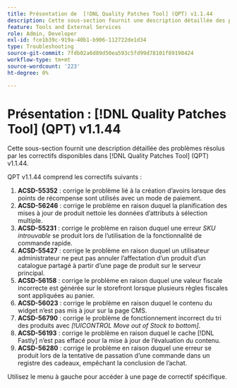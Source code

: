 ```yaml
---
title: Présentation de  [!DNL Quality Patches Tool] (QPT) v1.1.44
description: Cette sous-section fournit une description détaillée des problèmes résolus par les correctifs disponibles dans  [!DNL Quality Patches Tool] (QPT) v1.1.44.
feature: Tools and External Services
role: Admin, Developer
exl-id: fce1b39c-919a-40b1-b906-112722de1d34
type: Troubleshooting
source-git-commit: 7fdb02a6d89d50ea593c5fd99d78101f89198424
workflow-type: tm+mt
source-wordcount: '223'
ht-degree: 0%

---
```


# Présentation : [!DNL Quality Patches Tool] (QPT) v1.1.44

Cette sous-section fournit une description détaillée des problèmes résolus par les correctifs disponibles dans [!DNL Quality Patches Tool] (QPT) v1.1.44.

QPT v1.1.44 comprend les correctifs suivants :

1. **ACSD-55352** : corrige le problème lié à la création d’avoirs lorsque des points de récompense sont utilisés avec un mode de paiement.
1. **ACSD-56246** : corrige le problème en raison duquel la planification des mises à jour de produit nettoie les données d’attributs à sélection multiple.
1. **ACSD-55231** : corrige le problème en raison duquel une erreur *SKU introuvable* se produit lors de l’utilisation de la fonctionnalité de commande rapide.
1. **ACSD-55427** : corrige le problème en raison duquel un utilisateur administrateur ne peut pas annuler l’affectation d’un produit d’un catalogue partagé à partir d’une page de produit sur le serveur principal.
1. **ACSD-56158** : corrige le problème en raison duquel une valeur fiscale incorrecte est générée sur le storefront lorsque plusieurs règles fiscales sont appliquées au panier.
1. **ACSD-56023** : corrige le problème en raison duquel le contenu du widget n’est pas mis à jour sur la page CMS.
1. **ACSD-56790** : corrige le problème de fonctionnement incorrect du tri des produits avec *[!UICONTROL Move out of Stock to bottom]*.
1. **ACSD-56193** : corrige le problème en raison duquel le cache [!DNL Fastly] n’est pas effacé pour la mise à jour de l’évaluation du contenu.
1. **ACSD-56280** : corrige le problème en raison duquel une erreur se produit lors de la tentative de passation d’une commande dans un registre des cadeaux, empêchant la conclusion de l’achat.

Utilisez le menu à gauche pour accéder à une page de correctif spécifique.
